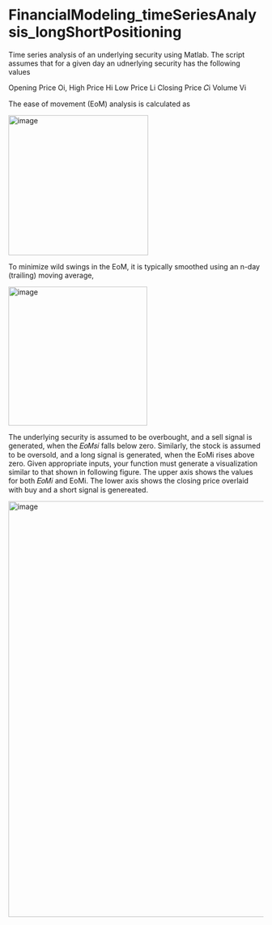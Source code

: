 # FinancialModeling_timeSeriesAnalysis_longShortPositioning
Time series analysis of an underlying security using Matlab. The script assumes that for a given day an udnerlying security has the following values

Opening Price Oi, High Price Hi
Low Price Li
Closing Price 𝐶i
Volume Vi

The ease of movement (EoM) analysis is calculated as

<img width="276" alt="image" src="https://github.com/Sameenrjb/FinancialModeling_timeSeriesAnalysis_longShortPositioning/assets/144177153/d44a77ad-6f7c-45ab-a2b6-49a78d23fc48">

To minimize wild swings in the EoM, it is typically smoothed using an n-day (trailing) moving average,

<img width="274" alt="image" src="https://github.com/Sameenrjb/FinancialModeling_timeSeriesAnalysis_longShortPositioning/assets/144177153/94112d5b-4c2c-4dff-9a45-b03780f74eb7">

The underlying security is assumed to be overbought, and a sell signal is generated, when the 𝐸𝑜𝑀𝑠𝑖
falls below zero. Similarly, the stock is assumed to be oversold, and a long signal is generated, when the EoMi
rises above zero. Given appropriate inputs, your function must generate a visualization similar to that shown in following figure. The
upper axis shows the values for both 𝐸𝑜𝑀𝑖 and EoMi. The lower axis shows the closing price overlaid with buy and a short signal is genereated.



<img width="820" alt="image" src="https://github.com/Sameenrjb/FinancialModeling_timeSeriesAnalysis_longShortPositioning/assets/144177153/748ea076-7f4e-4685-abed-65ffcdce7bfc">

